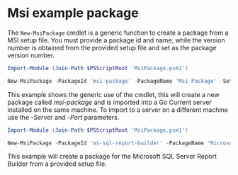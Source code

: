 # Msi example package

The `New-MsiPackage` cmdlet is a generic function to create a package from a MSI setup file. You must provide a package id and name, while the version number is obtained from the provided setup file and set as the package version number.

```powershell
Import-Module (Join-Path $PSScriptRoot 'MsiPackage.psm1')

New-MsiPackage -PackageId 'msi-package' -PackageName 'Msi Package' -SetupPath 'c:\path\to\msi\setup.msi' -OutputDir 'c:\path\to\package\output\dir' -Force
```

This example shows the generic use of the cmdlet, this will create a new package called *msi-package* and is imported into a Go Current server installed on the same machine. To import to a server on a different machine use the *-Server* and *-Port* parameters.

```powershell
Import-Module (Join-Path $PSScriptRoot 'MsiPackage.psm1')

New-MsiPackage -PackageId 'ms-sql-report-builder' -PackageName 'Microsoft SQL Server Report Builder' -SetupPath 'c:\path\to\msi\ReportBuilder3.msi' -OutputDir 'c:\path\to\package\output\dir' -Force
```

This example will create a package for the Microsoft SQL Server Report Builder from a provided setup file.